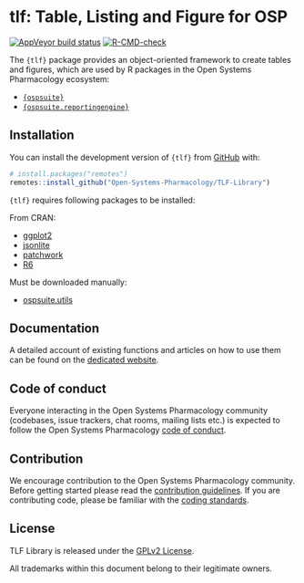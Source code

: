 # tlf: Table, Listing and Figure for OSP

<!-- badges: start -->

<a
href="https://ci.appveyor.com/project/open-systems-pharmacology-ci/TLF-Library/branch/develop"
class="pkgdown-devel"><img
src="https://ci.appveyor.com/api/projects/status/github/Open-Systems-Pharmacology/TLF-Library?branch=develop&amp;svg=true"
alt="AppVeyor build status" /></a> <a
href="https://app.codecov.io/gh/Open-Systems-Pharmacology/TLF-Library"
src="https://codecov.io/gh/Open-Systems-Pharmacology/TLF-Library/branch/develop/graph/badge.svg"
alt="codecov" /></a>
[![R-CMD-check](https://github.com/Felixmil/TLF-Library/actions/workflows/R-CMD-check.yaml/badge.svg)](https://github.com/Felixmil/TLF-Library/actions/workflows/R-CMD-check.yaml)
<!-- badges: end -->

The `{tlf}` package provides an object-oriented framework to create
tables and figures, which are used by R packages in the Open Systems
Pharmacology ecosystem:

-   [`{ospsuite}`](https://www.open-systems-pharmacology.org/OSPSuite-R/)
-   [`{ospsuite.reportingengine}`](https://www.open-systems-pharmacology.org/OSPSuite.ReportingEngine/)

## Installation

You can install the development version of `{tlf}` from
[GitHub](https://github.com/) with:

``` r
# install.packages("remotes")
remotes::install_github("Open-Systems-Pharmacology/TLF-Library")
```

`{tlf}` requires following packages to be installed:

From CRAN:

-   [ggplot2](https://cran.r-project.org/package=ggplot2/index.html)
-   [jsonlite](https://cran.r-project.org/package=jsonlite/index.html)
-   [patchwork](https://cran.r-project.org/package=patchwork/index.html)
-   [R6](https://cran.r-project.org/package=R6/index.html)

Must be downloaded manually:

-   [ospsuite.utils](https://github.com/Open-Systems-Pharmacology/OSPSuite.RUtils/releases/download/v1.3.17/ospsuite.utils_1.3.17.zip)

## Documentation

A detailed account of existing functions and articles on how to use them
can be found on the [dedicated
website](https://www.open-systems-pharmacology.org/TLF-Library/).

## Code of conduct

Everyone interacting in the Open Systems Pharmacology community
(codebases, issue trackers, chat rooms, mailing lists etc.) is expected
to follow the Open Systems Pharmacology [code of
conduct](https://github.com/Open-Systems-Pharmacology/Suite/blob/master/CODE_OF_CONDUCT.md).

## Contribution

We encourage contribution to the Open Systems Pharmacology community.
Before getting started please read the [contribution
guidelines](https://github.com/Open-Systems-Pharmacology/Suite/blob/master/CONTRIBUTING.md).
If you are contributing code, please be familiar with the [coding
standards](https://github.com/Open-Systems-Pharmacology/Suite/blob/master/CODING_STANDARDS_R.md).

## License

TLF Library is released under the [GPLv2 License](LICENSE).

All trademarks within this document belong to their legitimate owners.

